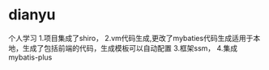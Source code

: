 # dianyu
个人学习
1.项目集成了shiro，
2.vm代码生成,更改了mybaties代码生成适用于本地，生成了包括前端的代码，生成模板可以自动配置
3.框架ssm，
4.集成mybatis-plus
